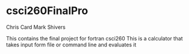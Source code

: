 csci260FinalPro
===============
Chris Card
Mark Shivers

This contains the final project for fortran csci260
This is a calculator that takes input form file or command line and evaluates it